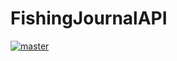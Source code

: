 # FishingJournalAPI


[![master](https://github.com/Piggo41/FishingJournalAPI/actions/workflows/dotnet_master.yml/badge.svg?branch=master)](https://github.com/Piggo41/FishingJournalAPI/actions/workflows/dotnet_master.yml)
